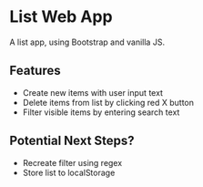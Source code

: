 # List Web App
A list app, using Bootstrap and vanilla JS.
## Features
* Create new items with user input text
* Delete items from list by clicking red X button
* Filter visible items by entering search text
## Potential Next Steps?
* Recreate filter using regex
* Store list to localStorage